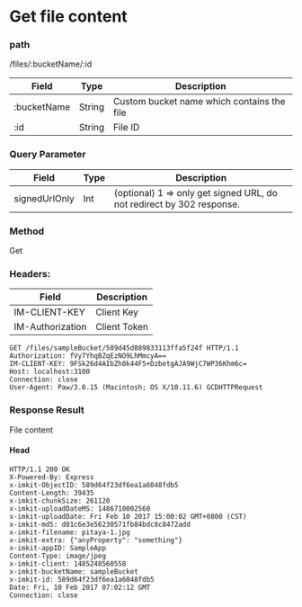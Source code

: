 # Get file content

### path

/files/:bucketName/:id

| Field       | Type   | Description                                |
| ----------- | ------ | ------------------------------------------ |
| :bucketName | String | Custom bucket name which contains the file |
| :id         | String | File ID                                    |

### Query Parameter

| Field         | Type | Description                                                           |
| ------------- | ---- | --------------------------------------------------------------------- |
| signedUrlOnly | Int  | (optional) 1 => only get signed URL, do not redirect by 302 response. |

### Method

Get

### Headers:

| Field            | Description  |
| ---------------- | ------------ |
| IM-CLIENT-KEY    | Client Key   |
| IM-Authorization | Client Token |

```
GET /files/sampleBucket/589d45d889833113ffa5f24f HTTP/1.1
Authorization: fVy7YhqBZqEzNO9LhMmcyA==
IM-CLIENT-KEY: 9FSk26d4AIbZh0k44F5+DzbetgAJA9WjC7WP36Khm6c=
Host: localhost:3100
Connection: close
User-Agent: Paw/3.0.15 (Macintosh; OS X/10.11.6) GCDHTTPRequest
```

### Response Result

File content

#### Head

```head
HTTP/1.1 200 OK
X-Powered-By: Express
x-imkit-ObjectID: 589d64f23df6ea1a6048fdb5
Content-Length: 39435
x-imkit-chunkSize: 261120
x-imkit-uploadDateMS: 1486710002560
x-imkit-uploadDate: Fri Feb 10 2017 15:00:02 GMT+0800 (CST)
x-imkit-md5: d01c6e3e56230571fb84bdc8c8472add
x-imkit-filename: pitaya-1.jpg
x-imkit-extra: {"anyProperty": "something"}
x-imkit-appID: SampleApp
Content-Type: image/jpeg
x-imkit-client: 1485248560558
x-imkit-bucketName: sampleBucket
x-imkit-id: 589d64f23df6ea1a6048fdb5
Date: Fri, 10 Feb 2017 07:02:12 GMT
Connection: close
```
